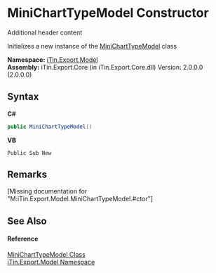 # MiniChartTypeModel Constructor 
Additional header content 

Initializes a new instance of the <a href="T_iTin_Export_Model_MiniChartTypeModel">MiniChartTypeModel</a> class

**Namespace:**&nbsp;<a href="N_iTin_Export_Model">iTin.Export.Model</a><br />**Assembly:**&nbsp;iTin.Export.Core (in iTin.Export.Core.dll) Version: 2.0.0.0 (2.0.0.0)

## Syntax

**C#**<br />
``` C#
public MiniChartTypeModel()
```

**VB**<br />
``` VB
Public Sub New
```


## Remarks
\[Missing <remarks> documentation for "M:iTin.Export.Model.MiniChartTypeModel.#ctor"\]

## See Also


#### Reference
<a href="T_iTin_Export_Model_MiniChartTypeModel">MiniChartTypeModel Class</a><br /><a href="N_iTin_Export_Model">iTin.Export.Model Namespace</a><br />